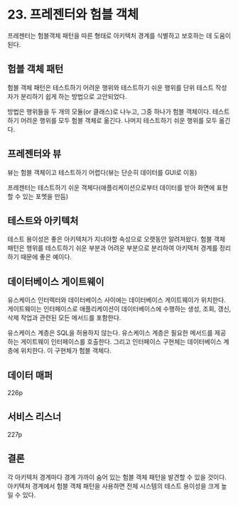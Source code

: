 # 23. 프레젠터와 험블 객체
프레젠터는 험블객체 패턴을 따른 형태로 아키텍처 경계를 식별하고 보호하는 데 도움이 된다.

## 험블 객체 패턴
험블 객체 패턴은 테스트하기 어려운 행위와 테스트하기 쉬운 행위를 단위 테스트 작성자가 분리하기 쉽게 하는 방법으로 고안되었다.

방법은 행위들을 두 개의 모듈(or 클래스)로 나누고, 그중 하나가 험블 객체이다. 테스트하기 어려운 행위를 모두 험블 객체로 옮긴다. 나머지 테스트하기 쉬운 행위를 모두 옮긴다.

## 프레젠터와 뷰
뷰는 험블 객체이고 테스트하기 어렵다(뷰는 단순히 데이터를 GUI로 이동)

프레젠터는 테스트하기 쉬운 객체다(애플리케이션으로부터 데이터를 받아 화면에 표현할 수 있는 포멧을 만듬) 

## 테스트와 아키텍처
테스트 용이성은 좋은 아키텍처가 지녀야할 속성으로 오랫동안 알려져왔다. 험블 객체 패턴은 헹위를 테스트하기 쉬운 부분과 어려운 부분으로 분리하여 아키텍처 경계를 정리하기 때문에 좋은 예이다.

## 데이터베이스 게이트웨이
유스케이스 인터렉터와 데이터베이스 사이에는 데이터베이스 게이트웨이가 위치한다. 게이트웨이는 인터페이스로 애플리케이션이 데이터베이스에 수행하는 생성, 조회, 갱신, 삭제 작업과 관련된 모든 메서드를 포함한다.

유스케이스 계층은 SQL을 허용하지 않는다. 유스케이스 계층은 필요한 메서드를 제공하는 게이트웨이 인터페이스를 호출한다. 그리고 인터페이스 구현체는 데이터베이스 계층에 위치한다. 이 구현체가 험블 객체다. 

## 데이터 매퍼
226p

## 서비스 리스너
227p

## 결론
각 아키텍처 경계마다 경계 가까이 숨어 있는 험블 객체 패턴을 발견할 수 있을 것이다. 아키텍처 경계에서 험블 객체 패턴을 사용하면 전체 시스템의 테스트 용이성을 크게 높일 수 있다.